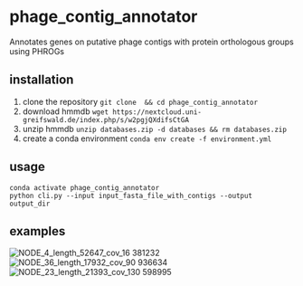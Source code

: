 # phage_contig_annotator
Annotates genes on putative phage contigs with protein orthologous groups using PHROGs

## installation 

1) clone the repository ```git clone  && cd phage_contig_annotator```
2) download hmmdb ```wget https://nextcloud.uni-greifswald.de/index.php/s/w2pgjQXdifsCtGA```
3) unzip hmmdb ```unzip databases.zip -d databases && rm databases.zip```
2) create a conda environment ```conda env create -f environment.yml```


## usage
```
conda activate phage_contig_annotator 
python cli.py --input input_fasta_file_with_contigs --output output_dir

```
## examples 
![NODE_4_length_52647_cov_16 381232](https://user-images.githubusercontent.com/34155351/199741650-0b063871-feb1-4e1e-93d2-f39b9fadcb33.png)
![NODE_36_length_17932_cov_90 936634](https://user-images.githubusercontent.com/34155351/199742219-d7eed8ef-2707-46ee-842d-f2d3efa247d6.png)
![NODE_23_length_21393_cov_130 598995](https://user-images.githubusercontent.com/34155351/199742302-6eb0de41-2415-4626-903f-2fd6857463d7.png)
